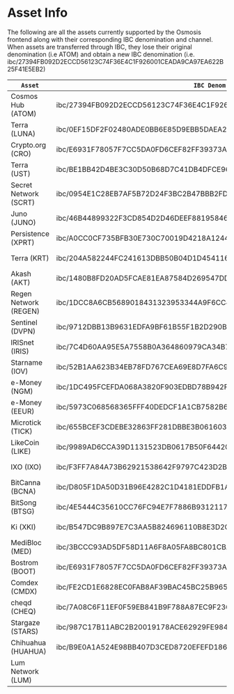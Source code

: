 # Asset Info

The following are all the assets currently supported by the Osmosis frontend along with their corresponding IBC denomination and channel. When assets are transferred through IBC, they lose their original denomination (i.e ATOM) and obtain a new IBC denomination (i.e. ibc/27394FB092D2ECCD56123C74F36E4C1F926001CEADA9CA97EA622B25F41E5EB2)

<table><thead><tr>
<th><code>Asset</code></th>
<th><code>IBC Denom</code></th>
<th><code>Channel</code></th></tr></thead> <tbody>
<tr><td>Cosmos Hub (ATOM)</td>
<td>ibc/27394FB092D2ECCD56123C74F36E4C1F926001CEADA9CA97EA622B25F41E5EB2</td>
<td>channel-0</td></tr>
<tr><td>Terra (LUNA)</td>
<td>ibc/0EF15DF2F02480ADE0BB6E85D9EBB5DAEA2836D3860E9F97F9AADE4F57A31AA0 </td>
<td>channel-72</td></tr>
<tr><td>Crypto.org (CRO)</td>
<td>ibc/E6931F78057F7CC5DA0FD6CEF82FF39373A6E0452BF1FD76910B93292CF356C1</td>
<td>channel-5</td></tr>
<tr><td>Terra (UST)</td>
<td>ibc/BE1BB42D4BE3C30D50B68D7C41DB4DFCE9678E8EF8C539F6E6A9345048894FCC</td>
<td>channel-72</td></tr>
<tr><td>Secret Network (SCRT)</td>
<td>ibc/0954E1C28EB7AF5B72D24F3BC2B47BBB2FDF91BDDFD57B74B99E133AED40972A</td>
<td>channel-88</td></tr>
<tr><td>Juno (JUNO)</td>
<td>ibc/46B44899322F3CD854D2D46DEEF881958467CDD4B3B10086DA49296BBED94BED</td>
<td>channel-42</td></tr>
<tr><td>Persistence (XPRT)</td>
<td>ibc/A0CC0CF735BFB30E730C70019D4218A1244FF383503FF7579C9201AB93CA9293 </td>
<td>channel-4</td></tr>
<tr><td>Terra (KRT)</td>
<td>ibc/204A582244FC241613DBB50B04D1D454116C58C4AF7866C186AA0D6EEAD42780</td>
<td>channel-72</td></tr>
<tr><td>Akash (AKT)</td>
<td>ibc/1480B8FD20AD5FCAE81EA87584D269547DD4D436843C1D20F15E00EB64743EF4</td>
<td>channel-1</td></tr>
<tr><td>Regen Network (REGEN)</td>
<td>ibc/1DCC8A6CB5689018431323953344A9F6CC4D0BFB261E88C9F7777372C10CD076</td>
<td>channel-8</td></tr>
<tr><td>Sentinel (DVPN)</td>
<td>ibc/9712DBB13B9631EDFA9BF61B55F1B2D290B2ADB67E3A4EB3A875F3B6081B3B84</td>
<td>channel-2</td></tr>
<tr><td>IRISnet (IRIS)</td>
<td>ibc/7C4D60AA95E5A7558B0A364860979CA34B7FF8AAF255B87AF9E879374470CEC0 </td>
<td>channel-6</td></tr>
<tr><td>Starname (IOV)</td>
<td>ibc/52B1AA623B34EB78FD767CEA69E8D7FA6C9CFE1FBF49C5406268FD325E2CC2AC</td>
<td>channel-15</td></tr>
<tr><td>e-Money (NGM)</td>
<td>ibc/1DC495FCEFDA068A3820F903EDBD78B942FBD204D7E93D3BA2B432E9669D1A59</td>
<td>channel-37</td></tr>
<tr><td>e-Money (EEUR)</td>
<td>ibc/5973C068568365FFF40DEDCF1A1CB7582B6116B731CD31A12231AE25E20B871F</td>
<td>channel-37</td></tr>
<tr><td>Microtick (TICK)</td>
<td>ibc/655BCEF3CDEBE32863FF281DBBE3B06160339E9897DC9C9C9821932A5F8BA6F8</td>
<td>channel-39</td></tr>
<tr><td>LikeCoin (LIKE)</td>
<td>ibc/9989AD6CCA39D1131523DB0617B50F6442081162294B4795E26746292467B525 </td>
<td>channel-53</td></tr>
<tr><td>IXO (IXO)</td>
<td>ibc/F3FF7A84A73B62921538642F9797C423D2B4C4ACB3C7FCFFCE7F12AA69909C4B</td>
<td>channel-38</td></tr>
<tr><td>BitCanna (BCNA)</td>
<td>ibc/D805F1DA50D31B96E4282C1D4181EDDFB1A44A598BFF5666F4B43E4B8BEA95A5</td>
<td>channel-51</td></tr>
<tr><td>BitSong (BTSG)</td>
<td>ibc/4E5444C35610CC76FC94E7F7886B93121175C28262DDFDDE6F84E82BF2425452</td>
<td>channel-73</td></tr>
<tr><td>Ki (XKI)</td>
<td>ibc/B547DC9B897E7C3AA5B824696110B8E3D2C31E3ED3F02FF363DCBAD82457E07E</td>
<td>channel-77</td></tr>
<tr><td>MediBloc (MED)</td>
<td>ibc/3BCCC93AD5DF58D11A6F8A05FA8BC801CBA0BA61A981F57E91B8B598BF8061CB </td>
<td>channel-82</td></tr>
<tr><td>Bostrom (BOOT)</td>
<td>ibc/E6931F78057F7CC5DA0FD6CEF82FF39373A6E0452BF1FD76910B93292CF356C1</td>
<td>channel-95</td></tr>
<tr><td>Comdex (CMDX)</td>
<td>ibc/FE2CD1E6828EC0FAB8AF39BAC45BC25B965BA67CCBC50C13A14BD610B0D1E2C4</td>
<td>channel-87</td></tr>
<tr><td>cheqd (CHEQ)</td>
<td>ibc/7A08C6F11EF0F59EB841B9F788A87EC9F2361C7D9703157EC13D940DC53031FA</td>
<td>channel-108</td></tr>
<tr><td>Stargaze (STARS)</td>
<td>ibc/987C17B11ABC2B20019178ACE62929FE9840202CE79498E29FE8E5CB02B7C0A4</td>
<td>channel-75</td></tr>
<tr><td>Chihuahua (HUAHUA)</td>
<td>ibc/B9E0A1A524E98BB407D3CED8720EFEFD186002F90C1B1B7964811DD0CCC12228</td>
<td>channel-113</td></tr>
<tr><td>Lum Network (LUM)</td>
<td></td>
<td>channel-115</td></tr>
</tbody></table>